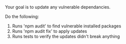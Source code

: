 Your goal is to update any vulnerable dependancies.

Do the following:

1. Runs 'npm audit' to find vulnerable installed packages
2. Runs 'npm audit fix' to apply updates
3. Runs tests to verify the updates didn't break anything
